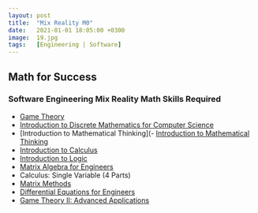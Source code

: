 ```yaml
---
layout: post
title:  "Mix Reality M0"
date:   2021-01-01 18:05:00 +0300
image:  19.jpg
tags:   [Engineering | Software]
---
```


## Math for Success

### Software Engineering Mix Reality Math Skills Required

-   [Game Theory](https://kanger.dev/run/game-theory-stanford/)
-   [Introduction to Discrete Mathematics for Computer Science](https://kanger.dev/run/introduction-to-discrete-maths-for-cs-specialization-hse/)
-   [Introduction to Mathematical Thinking]\(- [Introduction to Mathematical Thinking](https://www.coursera.org/learn/mathematical-thinking?ranMID=40328&ranEAID=ZbA30aiKocg&ranSiteID=ZbA30aiKocg-SXSyEe1an2vx87QDrdtE3g&siteID=ZbA30aiKocg-SXSyEe1an2vx87QDrdtE3g&utm_content=10&utm_medium=partners&utm_source=linkshare&utm_campaign=ZbA30aiKocg#syllabus)
-   [Introduction to Calculus](https://www.coursera.org/learn/introduction-to-calculus?ranMID=40328&ranEAID=ZbA30aiKocg&ranSiteID=ZbA30aiKocg-Usw.1YnIcufBt0Vyhzapmw&siteID=ZbA30aiKocg-Usw.1YnIcufBt0Vyhzapmw&utm_content=10&utm_medium=partners&utm_source=linkshare&utm_campaign=ZbA30aiKocg/)
-   [Introduction to Logic](https://kanger.dev/run/introduction-to-logic-stanford/)
-   [Matrix Algebra for Engineers](https://kanger.dev/run/matrix-algebra-for-engineers-hkust/)
-   Calculus: Single Variable (4 Parts)
-   [Matrix Methods](https://kanger.dev/run/matrix-methods-university-of-minnesota/)
-   [Differential Equations for Engineers](https://www.coursera.org/learn/differential-equations-engineers?ranMID=40328&ranEAID=ZbA30aiKocg&ranSiteID=ZbA30aiKocg-NonRBgTq3bIw5qrUWlXtVg&siteID=ZbA30aiKocg-NonRBgTq3bIw5qrUWlXtVg&utm_content=10&utm_medium=partners&utm_source=linkshare&utm_campaign=ZbA30aiKocg#syllabus)
-   [Game Theory II: Advanced Applications](https://click.linksynergy.com/deeplink?id=ZbA30aiKocg&mid=40328&murl=https%3A%2F%2Fwww.coursera.org%2Flearn%2Fgame-theory-2)

[jekyll-docs]: https://jekyllrb.com/docs/home

[jekyll-gh]: https://github.com/jekyll/jekyll

[jekyll-talk]: https://talk.jekyllrb.com/
